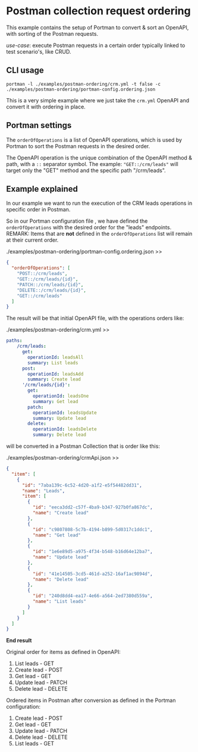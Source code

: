 # Postman collection request ordering

This example contains the setup of Portman to convert & sort an OpenAPI, with sorting of the Postman requests.

_use-case_: execute Postman requests in a certain order typically linked to test scenario's, like CRUD.

## CLI usage

```ssh
portman -l ./examples/postman-ordering/crm.yml -t false -c ./examples/postman-ordering/portman-config.ordering.json
```

This is a very simple example where we just take the `crm.yml` OpenAPI and convert it with ordering in place.

## Portman settings

The `orderOfOperations` is a list of OpenAPI operations, which is used by Portman to sort the Postman requests in the
desired order.

The OpenAPI operation is the unique combination of the OpenAPI method & path, with a `::` separator symbol.
The example: `"GET::/crm/leads"` will target only the "GET" method and the specific path "/crm/leads".

## Example explained

In our example we want to run the execution of the CRM leads operations in specific order in Postman.

So in our Portman configuration file , we have defined the `orderOfOperations` with the desired order for the "leads"
endpoints. REMARK: Items that are **not** defined in the `orderOfOperations` list will remain at their current order.

./examples/postman-ordering/portman-config.ordering.json >>

````json
{
  "orderOfOperations": [
    "POST::/crm/leads",
    "GET::/crm/leads/{id}",
    "PATCH::/crm/leads/{id}",
    "DELETE::/crm/leads/{id}",
    "GET::/crm/leads"
  ]
}
````

The result will be that initial OpenAPI file, with the operations orders like:

./examples/postman-ordering/crm.yml >>

```yaml
paths:
    /crm/leads:
      get:
        operationId: leadsAll
        summary: List leads
      post:
        operationId: leadsAdd
        summary: Create lead
      '/crm/leads/{id}':
        get:
          operationId: leadsOne
          summary: Get lead
        patch:
          operationId: leadsUpdate
          summary: Update lead
        delete:
          operationId: leadsDelete
          summary: Delete lead

```

will be converted in a Postman Collection that is order like this:

./examples/postman-ordering/crmApi.json >>

```json
{
  "item": [
    {
      "id": "7aba139c-6c52-4d20-a1f2-e5f54482dd31",
      "name": "Leads",
      "item": [
        {
          "id": "eeca3dd2-c57f-4ba9-b347-927b0fa867dc",
          "name": "Create lead"
        },
        {
          "id": "c9807808-5c7b-4194-b899-5d0317c1ddc1",
          "name": "Get lead"
        },
        {
          "id": "1e6e89d5-a975-4f34-b548-b16d64e12ba7",
          "name": "Update lead"
        },
        {
          "id": "41e14505-3cd5-461d-a252-16af1ac9894d",
          "name": "Delete lead"
        },
        {
          "id": "240d8dd4-ea17-4e66-a564-2ed7380d559a",
          "name": "List leads"
        }
      ]
    }
  ]
}
```

**End result**

Original order for items as defined in OpenAPI:
1) List leads - GET
2) Create lead - POST
3) Get lead - GET
4) Update lead - PATCH
5) Delete lead - DELETE

Ordered items in Postman after conversion as defined in the Portman configuration:
1) Create lead - POST
2) Get lead - GET
3) Update lead - PATCH
4) Delete lead - DELETE
5) List leads - GET
